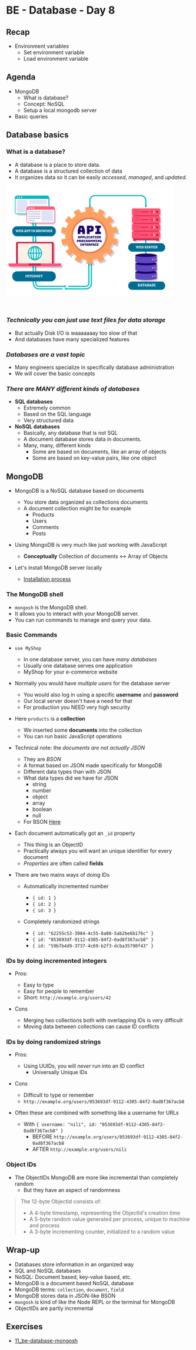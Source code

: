 # BE - Database - Day 8
## Recap
- Environment variables
  - Set environment variable
  - Load environment variable

## Agenda
- MongoDB
  - What is database?
  - Concept: NoSQL
  - Setup a local mongodb server
- Basic queries

## Database basics
### What is a database?
- A database is a place to store data.
- A database is a structured collection of data 
- It organizes data so it can be easily _accessed_, _managed_, and _updated_.

![Database](db.png)

<br />

### _Technically you can just use text files for data storage_
  - But actually Disk I/O is waaaaaaay too slow of that
  - And databases have many specialized features

### _Databases are a vast topic_
  - Many engineers specialize in specifically database administration
  - We will cover the basic concepts

### _There are MANY different kinds of databases_
  - **SQL databases** 
      - Extremely common
      - Based on the SQL language
      - Very structured data
  - **NoSQL databases**
      - Basically, any database that is not SQL
      - A document database stores data in documents.
      - Many, many, different kinds
          - Some are based on documents, like an array of objects
          - Some are based on key-value pairs, like one object

  


## MongoDB
- MongoDB is a NoSQL database based on documents
    - You store data organized as collections documents
    - A document collection might be for example
        - Products
        - Users
        - Comments
        - Posts

- Using MongoDB is very much like just working with JavaScript
    - **Conceptually** Collection of documents <-> Array of Objects

- Let's install MongoDB server locally
    - [Installation process](https://www.mongodb.com/docs/manual/tutorial/install-mongodb-on-ubuntu)


### The MongoDB shell
- `mongosh` is the MongoDB shell. 
- It allows you to interact with your MongoDB server. 
- You can run commands to manage and query your data.

### Basic Commands
- `use MyShop`
    - In one database server, you can have _many databases_
    - Usually one database serves one application
    - MyShop for your e-commerce website

- Normally you would have _multiple users_ for the database server
    - You would also log in using a specific **username** and **password**
    - Our local server doesn't have a need for that
    - For production you NEED very high security

- Here `products` is a **collection**
    - We inserted some **documents** into the collection
    - You can run basic JavaScript operations

- Technical note: the _documents are not actually JSON_
    - They are _BSON_
    - A format based on JSON made specifically for MongoDB
    - Different data types than with JSON
    - What data types did we have for JSON
        - string
        - number
        - object
        - array
        - boolean
        - null
    - For BSON [Here](https://www.mongodb.com/basics/bson#bson-specifications-and-bson-types)


- Each document automatically got an `_id` property
    - This thing is an ObjectID
    - Practically always you will want an unique identifier for every document
    - _Properties_ are often called **fields**

- There are two mains ways of doing IDs
    - Automatically incremented number
        - `{ id: 1 }`
        - `{ id: 2 }`
        - `{ id: 3 }`

    - Completely randomized strings
        - `{ id: "62255c53-3984-4c55-8a80-5ab2be6b176c" }`
        - `{ id: "053693df-9112-4305-84f2-0ad8f367acb8" }`
        - `{ id: "59b7b4d9-3737-4c69-b2f3-dcba35790f43" }`

### IDs by doing incremented integers

- Pros:
    - Easy to type
    - Easy for people to remember
    - Short: `http://example.org/users/42`

- Cons
    - Merging two collections both with overlapping IDs is very difficult
    - Moving data between collections can cause ID conflicts

### IDs by doing randomized strings

- Pros:
    - Using UUIDs, you will _never_ run into an ID conflict
        - Universally Unique IDs

- Cons
    - Difficult to type or remember
    - `http://example.org/users/053693df-9112-4305-84f2-0ad8f367acb8`

- Often these are combined with something like a username for URLs
    - With `{ username: "nili", id: "053693df-9112-4305-84f2-0ad8f367acb8" }`
        - BEFORE `http://example.org/users/053693df-9112-4305-84f2-0ad8f367acb8`
        - AFTER `http://example.org/users/nili`

### Object IDs

- The ObjectIDs MongoDB are more like incremental than completely random
    - But they have an aspect of randomness

> The 12-byte ObjectId consists of:
> - A 4-byte timestamp, representing the ObjectId's creation time
> - A 5-byte random value generated per process, unique to machine and process
> - A 3-byte incrementing counter, initialized to a random value

## Wrap-up

- Databases store information in an organized way
- SQL and NoSQL databases
- NoSQL: Document based, key-value based, etc.
- MongoDB is a document based NoSQL database
- MongoDB terms: `collection`, `document`, `field`
- MongoDB stores data in JSON-like BSON
- `mongosh` is kind of like the Node REPL or the terminal for MongoDB
- ObjectIDs are partly incremental


## Exercises
- [11_be-database-mongosh](https://classroom.github.com/a/jdQEkw5v)

